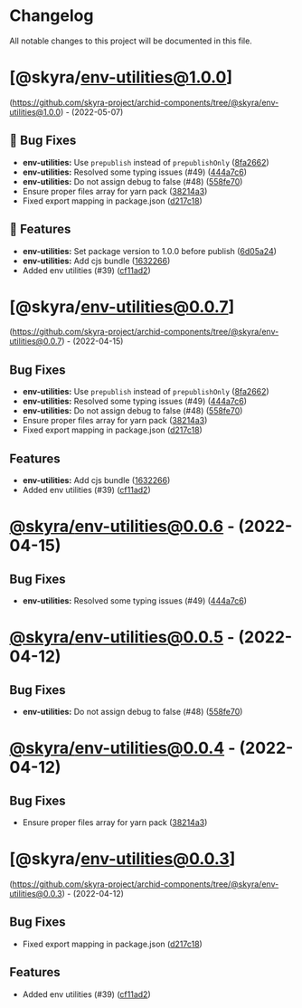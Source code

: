 # Changelog

All notable changes to this project will be documented in this file.

# [@skyra/env-utilities@1.0.0]
(https://github.com/skyra-project/archid-components/tree/@skyra/env-utilities@1.0.0) - (2022-05-07)

## 🐛 Bug Fixes

- **env-utilities:** Use `prepublish` instead of `prepublishOnly` ([8fa2662](https://github.com/skyra-project/archid-components/commit/8fa2662eecf94c53a320d8c5d2a706906d8dc4ba))
- **env-utilities:** Resolved some typing issues (#49) ([444a7c6](https://github.com/skyra-project/archid-components/commit/444a7c664d9029445c6b67438fa9b1bf3b555a49))
- **env-utilities:** Do not assign debug to false (#48) ([558fe70](https://github.com/skyra-project/archid-components/commit/558fe70cb5b51d6118563f19f1c4e361e75b96b1))
- Ensure proper files array for yarn pack ([38214a3](https://github.com/skyra-project/archid-components/commit/38214a3be182369efe076428c425b6aa43e1ee35))
- Fixed export mapping in package.json ([d217c18](https://github.com/skyra-project/archid-components/commit/d217c18ac357fd83c448fc5682857b292e09da60))

## 🚀 Features

- **env-utilities:** Set package version to 1.0.0 before publish ([6d05a24](https://github.com/skyra-project/archid-components/commit/6d05a246dc07f264159ca3ac878c9c7bc7a92525))
- **env-utilities:** Add cjs bundle ([1632266](https://github.com/skyra-project/archid-components/commit/16322662ca0d9160eadd643fcfe9f7071f723e65))
- Added env utilities (#39) ([cf11ad2](https://github.com/skyra-project/archid-components/commit/cf11ad2536ad64bb27580f44c81d0997936661b6))

# [@skyra/env-utilities@0.0.7]
(https://github.com/skyra-project/archid-components/tree/@skyra/env-utilities@0.0.7) - (2022-04-15)

## Bug Fixes

- **env-utilities:** Use `prepublish` instead of `prepublishOnly` ([8fa2662](https://github.com/skyra-project/archid-components/commit/8fa2662eecf94c53a320d8c5d2a706906d8dc4ba))
- **env-utilities:** Resolved some typing issues (#49) ([444a7c6](https://github.com/skyra-project/archid-components/commit/444a7c664d9029445c6b67438fa9b1bf3b555a49))
- **env-utilities:** Do not assign debug to false (#48) ([558fe70](https://github.com/skyra-project/archid-components/commit/558fe70cb5b51d6118563f19f1c4e361e75b96b1))
- Ensure proper files array for yarn pack ([38214a3](https://github.com/skyra-project/archid-components/commit/38214a3be182369efe076428c425b6aa43e1ee35))
- Fixed export mapping in package.json ([d217c18](https://github.com/skyra-project/archid-components/commit/d217c18ac357fd83c448fc5682857b292e09da60))

## Features

- **env-utilities:** Add cjs bundle ([1632266](https://github.com/skyra-project/archid-components/commit/16322662ca0d9160eadd643fcfe9f7071f723e65))
- Added env utilities (#39) ([cf11ad2](https://github.com/skyra-project/archid-components/commit/cf11ad2536ad64bb27580f44c81d0997936661b6))

# [@skyra/env-utilities@0.0.6](https://github.com/skyra-project/archid-components/compare/@skyra/env-utilities@0.0.5...@skyra/env-utilities@0.0.6) - (2022-04-15)

## Bug Fixes

- **env-utilities:** Resolved some typing issues (#49) ([444a7c6](https://github.com/skyra-project/archid-components/commit/444a7c664d9029445c6b67438fa9b1bf3b555a49))

# [@skyra/env-utilities@0.0.5](https://github.com/skyra-project/archid-components/compare/@skyra/env-utilities@0.0.4...@skyra/env-utilities@0.0.5) - (2022-04-12)

## Bug Fixes

- **env-utilities:** Do not assign debug to false (#48) ([558fe70](https://github.com/skyra-project/archid-components/commit/558fe70cb5b51d6118563f19f1c4e361e75b96b1))

# [@skyra/env-utilities@0.0.4](https://github.com/skyra-project/archid-components/compare/@skyra/env-utilities@0.0.3...@skyra/env-utilities@0.0.4) - (2022-04-12)

## Bug Fixes

- Ensure proper files array for yarn pack ([38214a3](https://github.com/skyra-project/archid-components/commit/38214a3be182369efe076428c425b6aa43e1ee35))

# [@skyra/env-utilities@0.0.3]
(https://github.com/skyra-project/archid-components/tree/@skyra/env-utilities@0.0.3) - (2022-04-12)

## Bug Fixes

- Fixed export mapping in package.json ([d217c18](https://github.com/skyra-project/archid-components/commit/d217c18ac357fd83c448fc5682857b292e09da60))

## Features

- Added env utilities (#39) ([cf11ad2](https://github.com/skyra-project/archid-components/commit/cf11ad2536ad64bb27580f44c81d0997936661b6))

